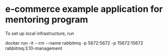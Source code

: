 # e-commerce example application for mentoring program

To set up local infrastructure, run

docker run -it --rm --name rabbitmq -p 5672:5672 -p 15672:15672 rabbitmq:3.10-management

